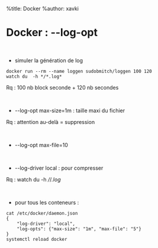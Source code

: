 %title: Docker
%author: xavki

# Docker : --log-opt

<br>


* simuler la génération de log

```
docker run --rm --name loggen sudobmitch/loggen 100 120
watch du  -h */*.log*
```

Rq : 100 nb block seconde + 120 nb secondes

<br>


* --log-opt max-size=1m : taille maxi du fichier

Rq : attention au-delà = suppression

<br>


* --log-opt max-file=10

<br>


* --log-driver local : pour compresser

Rq : watch du  -h */*/*.log*


<br>


* pour tous les conteneurs :

```
cat /etc/docker/daemon.json
{
	"log-driver": "local",
	"log-opts": {"max-size": "1m", "max-file": "5"}
}
systemctl reload docker
```
